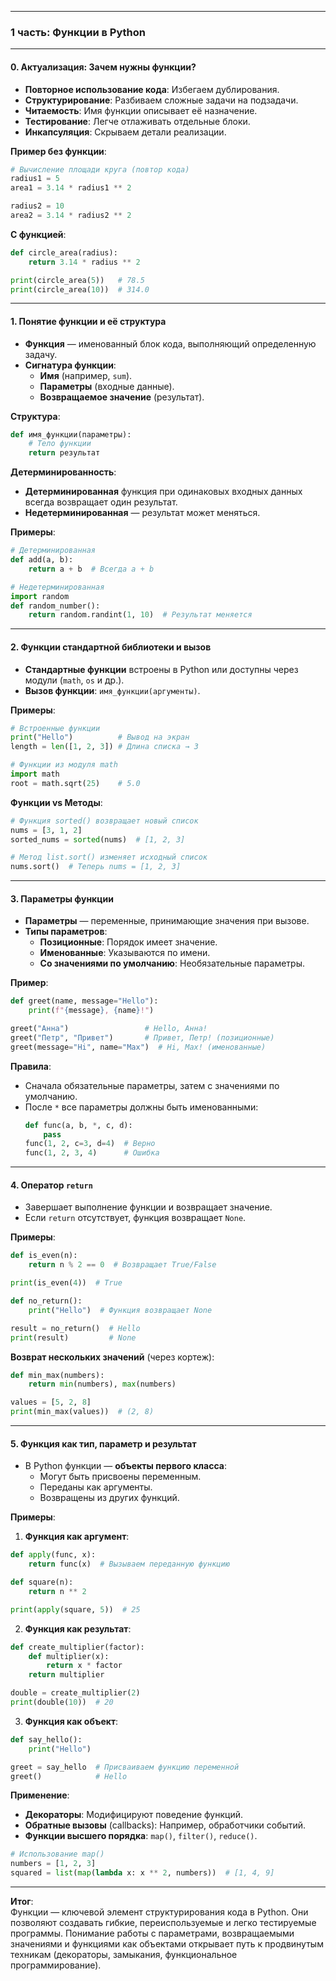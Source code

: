 
---

### **1 часть: Функции в Python**

---

#### **0. Актуализация: Зачем нужны функции?**
- **Повторное использование кода**: Избегаем дублирования.
- **Структурирование**: Разбиваем сложные задачи на подзадачи.
- **Читаемость**: Имя функции описывает её назначение.
- **Тестирование**: Легче отлаживать отдельные блоки.
- **Инкапсуляция**: Скрываем детали реализации.

**Пример без функции**:
```python
# Вычисление площади круга (повтор кода)
radius1 = 5
area1 = 3.14 * radius1 ** 2

radius2 = 10
area2 = 3.14 * radius2 ** 2
```

**С функцией**:
```python
def circle_area(radius):
    return 3.14 * radius ** 2

print(circle_area(5))   # 78.5
print(circle_area(10))  # 314.0
```

---

#### **1. Понятие функции и её структура**
- **Функция** — именованный блок кода, выполняющий определенную задачу.
- **Сигнатура функции**:
  - **Имя** (например, `sum`).
  - **Параметры** (входные данные).
  - **Возвращаемое значение** (результат).

**Структура**:
```python
def имя_функции(параметры):
    # Тело функции
    return результат
```

**Детерминированность**:
- **Детерминированная** функция при одинаковых входных данных всегда возвращает один результат.
- **Недетерминированная** — результат может меняться.

**Примеры**:
```python
# Детерминированная
def add(a, b):
    return a + b  # Всегда a + b

# Недетерминированная
import random
def random_number():
    return random.randint(1, 10)  # Результат меняется
```

---

#### **2. Функции стандартной библиотеки и вызов**
- **Стандартные функции** встроены в Python или доступны через модули (`math`, `os` и др.).
- **Вызов функции**: `имя_функции(аргументы)`.

**Примеры**:
```python
# Встроенные функции
print("Hello")          # Вывод на экран
length = len([1, 2, 3]) # Длина списка → 3

# Функции из модуля math
import math
root = math.sqrt(25)    # 5.0
```

**Функции vs Методы**:
```python
# Функция sorted() возвращает новый список
nums = [3, 1, 2]
sorted_nums = sorted(nums)  # [1, 2, 3]

# Метод list.sort() изменяет исходный список
nums.sort()  # Теперь nums = [1, 2, 3]
```

---

#### **3. Параметры функции**
- **Параметры** — переменные, принимающие значения при вызове.
- **Типы параметров**:
  - **Позиционные**: Порядок имеет значение.
  - **Именованные**: Указываются по имени.
  - **Со значениями по умолчанию**: Необязательные параметры.

**Пример**:
```python
def greet(name, message="Hello"):
    print(f"{message}, {name}!")

greet("Анна")                 # Hello, Анна!
greet("Петр", "Привет")       # Привет, Петр! (позиционные)
greet(message="Hi", name="Max")  # Hi, Max! (именованные)
```

**Правила**:
- Сначала обязательные параметры, затем с значениями по умолчанию.
- После `*` все параметры должны быть именованными:
  ```python
  def func(a, b, *, c, d):
      pass
  func(1, 2, c=3, d=4)  # Верно
  func(1, 2, 3, 4)      # Ошибка
  ```

---

#### **4. Оператор `return`**
- Завершает выполнение функции и возвращает значение.
- Если `return` отсутствует, функция возвращает `None`.

**Примеры**:
```python
def is_even(n):
    return n % 2 == 0  # Возвращает True/False

print(is_even(4))  # True

def no_return():
    print("Hello")  # Функция возвращает None

result = no_return()  # Hello
print(result)         # None
```

**Возврат нескольких значений** (через кортеж):
```python
def min_max(numbers):
    return min(numbers), max(numbers)

values = [5, 2, 8]
print(min_max(values))  # (2, 8)
```

---

#### **5. Функция как тип, параметр и результат**
- В Python функции — **объекты первого класса**:
  - Могут быть присвоены переменным.
  - Переданы как аргументы.
  - Возвращены из других функций.

**Примеры**:

1. **Функция как аргумент**:
```python
def apply(func, x):
    return func(x)  # Вызываем переданную функцию

def square(n):
    return n ** 2

print(apply(square, 5))  # 25
```

2. **Функция как результат**:
```python
def create_multiplier(factor):
    def multiplier(x):
        return x * factor
    return multiplier

double = create_multiplier(2)
print(double(10))  # 20
```

3. **Функция как объект**:
```python
def say_hello():
    print("Hello")

greet = say_hello  # Присваиваем функцию переменной
greet()            # Hello
```

**Применение**:
- **Декораторы**: Модифицируют поведение функций.
- **Обратные вызовы** (callbacks): Например, обработчики событий.
- **Функции высшего порядка**: `map()`, `filter()`, `reduce()`.

```python
# Использование map()
numbers = [1, 2, 3]
squared = list(map(lambda x: x ** 2, numbers))  # [1, 4, 9]
```

---

**Итог**:  
Функции — ключевой элемент структурирования кода в Python. Они позволяют создавать гибкие, переиспользуемые и легко тестируемые программы. Понимание работы с параметрами, возвращаемыми значениями и функциями как объектами открывает путь к продвинутым техникам (декораторы, замыкания, функциональное программирование).